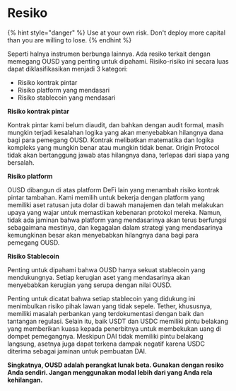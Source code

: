 # Resiko

{% hint style="danger" %}
Use at your own risk. Don't deploy more capital than you are willing to lose.
{% endhint %}

Seperti halnya instrumen berbunga lainnya. Ada resiko terkait dengan memegang OUSD yang penting untuk dipahami. Risiko-risiko ini secara luas dapat diklasifikasikan menjadi 3 kategori:

* Risiko kontrak pintar
* Risiko platform yang mendasari
* Risiko stablecoin yang mendasari

**Risiko kontrak pintar**

Kontrak pintar kami belum diaudit, dan bahkan dengan audit formal, masih mungkin terjadi kesalahan logika yang akan menyebabkan hilangnya dana bagi para pemegang OUSD. Kontrak melibatkan matematika dan logika kompleks yang mungkin benar atau mungkin tidak benar. Origin Protocol tidak akan bertanggung jawab atas hilangnya dana, terlepas dari siapa yang bersalah.

**Risiko platform**

OUSD dibangun di atas platform DeFi lain yang menambah risiko kontrak pintar tambahan. Kami memilih untuk bekerja dengan platform yang memiliki aset ratusan juta dolar di bawah manajemen dan telah melakukan upaya yang wajar untuk memastikan kebenaran protokol mereka. Namun, tidak ada jaminan bahwa platform yang mendasarinya akan terus berfungsi sebagaimana mestinya, dan kegagalan dalam strategi yang mendasarinya kemungkinan besar akan menyebabkan hilangnya dana bagi para pemegang OUSD.

**Risiko Stablecoin**

Penting untuk dipahami bahwa OUSD hanya sekuat stablecoin yang mendukungnya. Setiap kerugian aset yang mendasarinya akan menyebabkan kerugian yang serupa dengan nilai OUSD.

Penting untuk dicatat bahwa setiap stablecoin yang didukung ini menimbulkan risiko pihak lawan yang tidak sepele. Tether, khususnya, memiliki masalah perbankan yang terdokumentasi dengan baik dan tantangan regulasi. Selain itu, baik USDT dan USDC memiliki pintu belakang yang memberikan kuasa kepada penerbitnya untuk membekukan uang di dompet pemegangnya. Meskipun DAI tidak memiliki pintu belakang langsung, asetnya juga dapat terkena dampak negatif karena USDC diterima sebagai jaminan untuk pembuatan DAI.

**Singkatnya, OUSD adalah perangkat lunak beta. Gunakan dengan resiko Anda sendiri. Jangan menggunakan modal lebih dari yang Anda rela kehilangan.**







